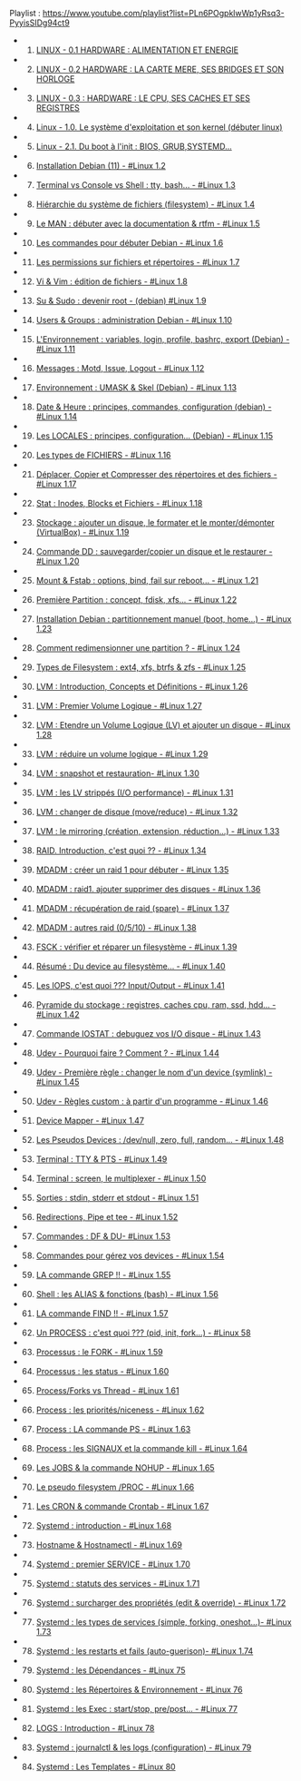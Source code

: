 Playlist : https://www.youtube.com/playlist?list=PLn6POgpklwWp1yRsq3-PyyisSIDg94ct9

- 1. [LINUX - 0.1 HARDWARE : ALIMENTATION ET ENERGIE](https://www.youtube.com/watch?v=-6MA0OCTXko)
- 2. [LINUX - 0.2 HARDWARE : LA CARTE MERE, SES BRIDGES ET SON HORLOGE](https://www.youtube.com/watch?v=LgOPxhutuoQ)
- 3. [LINUX - 0.3 : HARDWARE : LE CPU, SES CACHES ET SES REGISTRES](https://www.youtube.com/watch?v=5mzN2NhhFjE)
- 4. [Linux - 1.0. Le système d'exploitation et son kernel (débuter linux)](https://www.youtube.com/watch?v=5u0XIeRhnV8)
- 5. [Linux - 2.1. Du boot à l'init : BIOS, GRUB,SYSTEMD...](https://www.youtube.com/watch?v=H0T1yMpKiHY)
- 6. [Installation Debian (11) - #Linux 1.2](https://www.youtube.com/watch?v=9vvUgpKfJ3c)
- 7. [Terminal vs Console vs Shell : tty, bash... - #Linux 1.3](https://www.youtube.com/watch?v=Ml0lBwcS4Vk)
- 8. [Hiérarchie du système de fichiers (filesystem) - #Linux 1.4](https://www.youtube.com/watch?v=ixch0N_Ty6c)
- 9. [Le MAN : débuter avec la documentation & rtfm - #Linux 1.5](https://www.youtube.com/watch?v=4s0SEUdyrAo)
- 10. [Les commandes pour débuter Debian - #Linux 1.6](https://www.youtube.com/watch?v=6rxwGTIPpjA)
- 11. [Les permissions sur fichiers et répertoires - #Linux 1.7](https://www.youtube.com/watch?v=A2aaJVc5PD8)
- 12. [Vi & Vim : édition de fichiers - #Linux 1.8](https://www.youtube.com/watch?v=m4WFcLX7Xc8)
- 13. [Su & Sudo : devenir root - (debian) #Linux 1.9](https://www.youtube.com/watch?v=1XqBbDQ0C1g)
- 14. [Users & Groups : administration Debian - #Linux 1.10](https://www.youtube.com/watch?v=10Sa5lJ5NZs)
- 15. [L'Environnement : variables, login, profile, bashrc, export (Debian)  - #Linux 1.11](https://www.youtube.com/watch?v=6a-DoqQc_rQ)
- 16. [Messages : Motd, Issue, Logout  - #Linux 1.12](https://www.youtube.com/watch?v=scqFs0cTMwI)
- 17. [Environnement : UMASK & Skel (Debian) - #Linux 1.13](https://www.youtube.com/watch?v=iZnMI9rVrTw)
- 18. [Date & Heure : principes, commandes, configuration (debian) - #Linux 1.14](https://www.youtube.com/watch?v=fH5rFrCEcro)
- 19. [Les LOCALES : principes, configuration... (Debian) - #Linux 1.15](https://www.youtube.com/watch?v=TTy0qxxddkc)
- 20. [Les types de FICHIERS  - #Linux 1.16](https://www.youtube.com/watch?v=aqs8DxTnST0)
- 21. [Déplacer, Copier et Compresser des répertoires et des fichiers - #Linux 1.17](https://www.youtube.com/watch?v=uVksM-i4HT8)
- 22. [Stat : Inodes, Blocks et Fichiers - #Linux 1.18](https://www.youtube.com/watch?v=4GhUg7O3ggo)
- 23. [Stockage : ajouter un disque, le formater et le monter/démonter (VirtualBox) - #Linux 1.19](https://www.youtube.com/watch?v=pQKPpoonuSI)
- 24. [Commande DD : sauvegarder/copier un disque et le restaurer - #Linux 1.20](https://www.youtube.com/watch?v=keEFK37zIzU)
- 25. [Mount & Fstab : options, bind, fail sur reboot... - #Linux 1.21](https://www.youtube.com/watch?v=52gJ9hJjjtM)
- 26. [Première Partition : concept, fdisk, xfs... - #Linux 1.22](https://www.youtube.com/watch?v=CpHYkzea_x4)
- 27. [Installation Debian : partitionnement manuel (boot, home...) - #Linux 1.23](https://www.youtube.com/watch?v=_x7oPgqxvJk)
- 28. [Comment redimensionner une partition ? - #Linux 1.24](https://www.youtube.com/watch?v=JYVeUAhkXSc)
- 29. [Types de Filesystem : ext4, xfs, btrfs & zfs - #Linux 1.25](https://www.youtube.com/watch?v=F6NWxlhjeO0)
- 30. [LVM : Introduction, Concepts et Définitions - #Linux 1.26](https://www.youtube.com/watch?v=DbrnnQsF2S4)
- 31. [LVM : Premier Volume Logique - #Linux 1.27](https://www.youtube.com/watch?v=Q6J18RkZ3VY)
- 32. [LVM : Etendre un Volume Logique (LV) et ajouter un disque - #Linux 1.28](https://www.youtube.com/watch?v=q6wL8IaKYi0)
- 33. [LVM : réduire un volume logique - #Linux 1.29](https://www.youtube.com/watch?v=-yGa949OW9c)
- 34. [LVM : snapshot et restauration- #Linux 1.30](https://www.youtube.com/watch?v=v-b7y8CfoPc)
- 35. [LVM : les LV strippés (I/O performance) - #Linux 1.31](https://www.youtube.com/watch?v=411M0n7aBHw)
- 36. [LVM : changer de disque (move/reduce) - #Linux 1.32](https://www.youtube.com/watch?v=sp4OHntBi_M)
- 37. [LVM : le mirroring (création, extension, réduction...) - #Linux 1.33](https://www.youtube.com/watch?v=NqQEVj4qNm8)
- 38. [RAID. Introduction, c'est quoi ?? - #Linux 1.34](https://www.youtube.com/watch?v=vwd43iuiExU)
- 39. [MDADM : créer un raid 1 pour débuter - #Linux 1.35](https://www.youtube.com/watch?v=IQfXeF8q8SI)
- 40. [MDADM : raid1. ajouter supprimer des disques - #Linux 1.36](https://www.youtube.com/watch?v=3RbhenrEOno)
- 41. [MDADM : récupération de raid (spare) - #Linux 1.37](https://www.youtube.com/watch?v=7VnoT4VYDOc)
- 42. [MDADM : autres raid (0/5/10) - #Linux 1.38](https://www.youtube.com/watch?v=LtFg8xc_WFM)
- 43. [FSCK : vérifier et réparer un filesystème - #Linux 1.39](https://www.youtube.com/watch?v=nYod9K7yrGQ)
- 44. [Résumé : Du device au filesystème... - #Linux 1.40](https://www.youtube.com/watch?v=kDH_cSfryfo)
- 45. [Les IOPS, c'est quoi ??? Input/Output - #Linux 1.41](https://www.youtube.com/watch?v=uqFLf5_-6Hc)
- 46. [Pyramide du stockage : registres, caches cpu, ram, ssd, hdd... - #Linux 1.42](https://www.youtube.com/watch?v=vdrXAnC007E)
- 47. [Commande IOSTAT : debuguez vos I/O disque - #Linux 1.43](https://www.youtube.com/watch?v=3NYcoWAMJPw)
- 48. [Udev - Pourquoi faire ? Comment ? - #Linux 1.44](https://www.youtube.com/watch?v=BluFJVr8hUQ)
- 49. [Udev - Première règle : changer le nom d'un device (symlink) - #Linux 1.45](https://www.youtube.com/watch?v=KepfdXQAV0o)
- 50. [Udev - Règles custom : à partir d'un programme - #Linux 1.46](https://www.youtube.com/watch?v=81Y5Hr26Lhk)
- 51. [Device Mapper - #Linux 1.47](https://www.youtube.com/watch?v=UvhdSxw-qE0)
- 52. [Les Pseudos Devices : /dev/null, zero, full, random... - #Linux 1.48](https://www.youtube.com/watch?v=RhHFPpKxlN8)
- 53. [Terminal : TTY & PTS - #Linux 1.49](https://www.youtube.com/watch?v=S0duI-QeEgk)
- 54. [Terminal : screen, le multiplexer - #Linux 1.50](https://www.youtube.com/watch?v=m43yj-NVgnA)
- 55. [Sorties : stdin, stderr et stdout - #Linux 1.51](https://www.youtube.com/watch?v=XwFdweLVsdw)
- 56. [Redirections, Pipe et tee - #Linux 1.52](https://www.youtube.com/watch?v=k3mdawfP07Y)
- 57. [Commandes : DF & DU- #Linux 1.53](https://www.youtube.com/watch?v=Z0Oln-_FZgs)
- 58. [Commandes pour gérez vos devices - #Linux 1.54](https://www.youtube.com/watch?v=TgQRNUHrT-8)
- 59. [LA commande GREP !!  - #Linux 1.55](https://www.youtube.com/watch?v=we0-uzKtsd0)
- 60. [Shell : les ALIAS & fonctions (bash) - #Linux 1.56](https://www.youtube.com/watch?v=02kuof1-z4k)
- 61. [LA commande FIND !! - #Linux 1.57](https://www.youtube.com/watch?v=SMpMJCDXgSU)
- 62. [Un PROCESS : c'est quoi ??? (pid, init, fork...) - #Linux 58](https://www.youtube.com/watch?v=7j7OBGaKeEA)
- 63. [Processus : le FORK - #Linux 1.59](https://www.youtube.com/watch?v=3ZBIUascBYM)
- 64. [Processus : les status - #Linux 1.60](https://www.youtube.com/watch?v=96itL7_48lA)
- 65. [Process/Forks vs Thread - #Linux 1.61](https://www.youtube.com/watch?v=_jeaJSbqjRQ)
- 66. [Process : les priorités/niceness - #Linux 1.62](https://www.youtube.com/watch?v=-kC7VaqEWag)
- 67. [Process : LA commande PS - #Linux 1.63](https://www.youtube.com/watch?v=eR6nQIJsjjE)
- 68. [Process : les SIGNAUX et la commande kill - #Linux 1.64](https://www.youtube.com/watch?v=q9sy6flJ8UM)
- 69. [Les JOBS & la commande NOHUP - #Linux 1.65](https://www.youtube.com/watch?v=yPZPGFJ0RBI)
- 70. [Le pseudo filesystem /PROC - #Linux 1.66](https://www.youtube.com/watch?v=0H8EY1ovY8I)
- 71. [Les CRON & commande Crontab - #Linux 1.67](https://www.youtube.com/watch?v=zj4gvI7mf4c)
- 72. [Systemd : introduction - #Linux 1.68](https://www.youtube.com/watch?v=1w6FD9jV0BQ)
- 73. [Hostname & Hostnamectl - #Linux 1.69](https://www.youtube.com/watch?v=WLNbg-xXQnY)
- 74. [Systemd : premier SERVICE - #Linux 1.70](https://www.youtube.com/watch?v=IWv9C6Qh7nM)
- 75. [Systemd : statuts des services - #Linux 1.71](https://www.youtube.com/watch?v=5GO2-Gz_Nns)
- 76. [Systemd : surcharger des propriétés (edit & override) - #Linux 1.72](https://www.youtube.com/watch?v=2_JpOgyUbbo)
- 77. [Systemd : les types de services (simple, forking, oneshot...)- #Linux 1.73](https://www.youtube.com/watch?v=DwEKmAOEpvc)
- 78. [Systemd : les restarts et fails  (auto-guerison)- #Linux 1.74](https://www.youtube.com/watch?v=ZLCKdIvUecw)
- 79. [Systemd : les Dépendances - #Linux 75](https://www.youtube.com/watch?v=owibBiZK3Fg)
- 80. [Systemd : les Répertoires & Environnement - #Linux 76](https://www.youtube.com/watch?v=NpMuMZ3F2RM)
- 81. [Systemd : les Exec : start/stop, pre/post... - #Linux 77](https://www.youtube.com/watch?v=qZvrYCoEIEM)
- 82. [LOGS : Introduction - #Linux 78](https://www.youtube.com/watch?v=BrrHQIseDTs)
- 83. [Systemd : journalctl & les logs (configuration) - #Linux 79](https://www.youtube.com/watch?v=aSX4qQPLDrI)
- 84. [Systemd : Les Templates - #Linux 80](https://www.youtube.com/watch?v=Q97fnSX2qsk)
